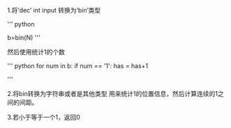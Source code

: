 1.将‘dec’ int input 转换为‘bin’类型

'''
python

  b=bin(N)
'''


然后使用统计1的个数


'''
python
        for num in b:
            if num == '1':
                has = has+1

'''


2.将bin转换为字符串或者是其他类型 用来统计1的位置信息，然后计算连续的1之间的间距。


3.若小于等于一个1，返回0
